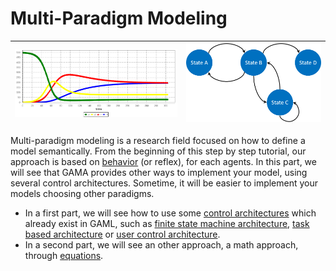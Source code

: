 # Multi-Paradigm Modeling

|![images/equation.png](images/equation.png)|![images/fsm.png](images/fsm.png)|
|---|---|

Multi-paradigm modeling is a research field focused on how to define a model semantically. From the beginning of this step by step tutorial, our approach is based on [behavior](https://github.com/mazarsju/gama_doc_17/wiki/Tutorials/LearnGAMLStepByStep/ManipulateBasicSpecies/DefiningActionsAndBehaviors.md#behaviors) (or reflex), for each agents. In this part, we will see that GAMA provides other ways to implement your model, using several control architectures. Sometime, it will be easier to implement your models choosing other paradigms.

* In a first part, we will see how to use some [control architectures](https://github.com/mazarsju/gama_doc_17/wiki/Tutorials/LearnGAMLStepByStep/MultiParadigmModeling/ControlArchitecture.md) which already exist in GAML, such as [finite state machine architecture](https://github.com/mazarsju/gama_doc_17/wiki/Tutorials/LearnGAMLStepByStep/MultiParadigmModeling/ControlArchitecture.md#finite-state-machine), [task based architecture](https://github.com/mazarsju/gama_doc_17/wiki/Tutorials/LearnGAMLStepByStep/MultiParadigmModeling/ControlArchitecture.md#task-based) or [user control architecture](#user-control-architecture).
* In a second part, we will see an other approach, a math approach, through [equations](https://github.com/mazarsju/gama_doc_17/wiki/Tutorials/LearnGAMLStepByStep/MultiParadigmModeling/Equations.md). 